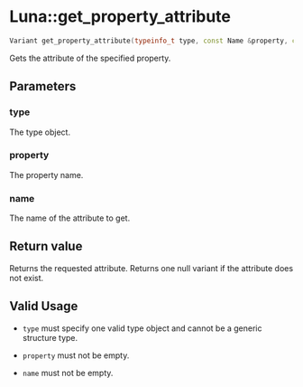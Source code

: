 # Luna::get_property_attribute

```c++
Variant get_property_attribute(typeinfo_t type, const Name &property, const Name &name)
```

Gets the attribute of the specified property. 



## Parameters
### type
The type object. 

### property
The property name. 

### name
The name of the attribute to get. 

## Return value
Returns the requested attribute. Returns one null variant if the attribute does not exist. 

## Valid Usage
* `type` must specify one valid type object and cannot be a generic structure type.

* `property` must not be empty.

* `name` must not be empty. 

